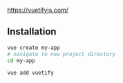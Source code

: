 
<https://vuetifyjs.com/>

## Installation

```bash
vue create my-app
# navigate to new project directory
cd my-app

vue add vuetify
```
